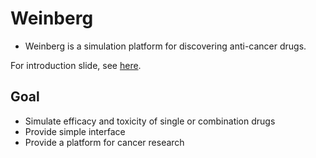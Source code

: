 # Weinberg
* Weinberg is a simulation platform for discovering anti-cancer drugs.

For introduction slide, see [here](https://www.dropbox.com/s/fw94gyya55a966l/170331_%ED%94%8C%EB%9E%AB%ED%8F%BC%ED%8C%80_%EC%86%A1%EC%A0%9C%ED%9B%88ns.pptx?dl=0).

## Goal
* Simulate efficacy and toxicity of single or combination drugs
* Provide simple interface
* Provide a platform for cancer research 
